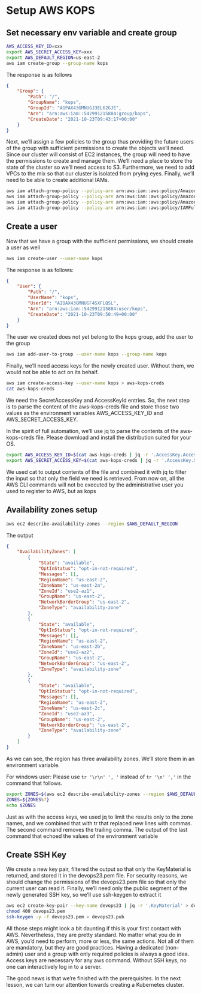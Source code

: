 # Setup AWS KOPS

## Set necessary env variable and create group

```bash
AWS_ACCESS_KEY_ID=xxx
export AWS_SECRET_ACCESS_KEY=xxx
export AWS_DEFAULT_REGION=us-east-2
aws iam create-group --group-name kops
```

The response is as follows

```json
{
    "Group": {
        "Path": "/",
        "GroupName": "kops",
        "GroupId": "AGPAX43GMNUGJ3EL62GJE",
        "Arn": "arn:aws:iam::542991215884:group/kops",
        "CreateDate": "2021-10-23T09:43:17+00:00"
    }
}
```

Next, we’ll assign a few policies to the group thus providing the future users of the group with sufficient permissions to create the objects we’ll need. Since our cluster will consist of EC2 instances, the group will need to have the permissions to create and manage them. We’ll need a place to store the state of the cluster so we’ll need access to S3. Furthermore, we need to add VPCs to the mix so that our cluster is isolated from prying eyes. Finally, we’ll need to be able to create additional IAMs.

```bash
aws iam attach-group-policy --policy-arn arn:aws:iam::aws:policy/AmazonEC2FullAccess --group-name kops
aws iam attach-group-policy --policy-arn arn:aws:iam::aws:policy/AmazonS3FullAccess --group-name kops
aws iam attach-group-policy --policy-arn arn:aws:iam::aws:policy/AmazonVPCFullAccess --group-name kops
aws iam attach-group-policy --policy-arn arn:aws:iam::aws:policy/IAMFullAccess --group-name kops
```

## Create a user

Now that we have a group with the sufficient permissions, we should create a user as well

```bash
aws iam create-user --user-name kops
```

The response is as follows:

```json
{
    "User": {
        "Path": "/",
        "UserName": "kops",
        "UserId": "AIDAX43GMNUGF4SXFLQSL",
        "Arn": "arn:aws:iam::542991215884:user/kops",
        "CreateDate": "2021-10-23T09:50:49+00:00"
    }
}
```

The user we created does not yet belong to the kops group, add the user to the group

```bash
aws iam add-user-to-group --user-name kops --group-name kops
```

Finally, we’ll need access keys for the newly created user. Without them, we would not be able to act on its behalf.

```bash
aws iam create-access-key --user-name kops > aws-kops-creds
cat aws-kops-creds
```

We need the SecretAccessKey and AccessKeyId entries. So, the next step is to parse the content of the aws-kops-creds file and store those two values as the environment variables AWS_ACCESS_KEY_ID and AWS_SECRET_ACCESS_KEY.

In the spirit of full automation, we’ll use jq to parse the contents of the aws-kops-creds file. Please download and install the distribution suited for your OS.

```bash
export AWS_ACCESS_KEY_ID=$(cat aws-kops-creds | jq -r '.AccessKey.AccessKeyId')
export AWS_SECRET_ACCESS_KEY=$(cat aws-kops-creds | jq -r '.AccessKey.SecretAccessKey')
```

We used cat to output contents of the file and combined it with jq to filter the input so that only the field we need is retrieved.
From now on, all the AWS CLI commands will not be executed by the administrative user you used to register to AWS, but as kops

## Availability zones setup

```bash
aws ec2 describe-availability-zones --region $AWS_DEFAULT_REGION
```

The output

```json
{
    "AvailabilityZones": [
        {
            "State": "available",
            "OptInStatus": "opt-in-not-required",
            "Messages": [],
            "RegionName": "us-east-2",
            "ZoneName": "us-east-2a",
            "ZoneId": "use2-az1",
            "GroupName": "us-east-2",
            "NetworkBorderGroup": "us-east-2",
            "ZoneType": "availability-zone"
        },
        {
            "State": "available",
            "OptInStatus": "opt-in-not-required",
            "Messages": [],
            "RegionName": "us-east-2",
            "ZoneName": "us-east-2b",
            "ZoneId": "use2-az2",
            "GroupName": "us-east-2",
            "NetworkBorderGroup": "us-east-2",
            "ZoneType": "availability-zone"
        },
        {
            "State": "available",
            "OptInStatus": "opt-in-not-required",
            "Messages": [],
            "RegionName": "us-east-2",
            "ZoneName": "us-east-2c",
            "ZoneId": "use2-az3",
            "GroupName": "us-east-2",
            "NetworkBorderGroup": "us-east-2",
            "ZoneType": "availability-zone"
        }
    ]
}
```

As we can see, the region has three availability zones. We’ll store them in an environment variable.

For windows user:
Please use ```tr '\r\n' ', '``` instead of ```tr '\n' ','``` in the command that follows.

```bash
export ZONES=$(aws ec2 describe-availability-zones --region $AWS_DEFAULT_REGION | jq -r '.AvailabilityZones[].ZoneName' | tr '\n' ',' | tr -d ' ')
ZONES=${ZONES%?}
echo $ZONES
```

Just as with the access keys, we used jq to limit the results only to the zone names, and we combined that with tr that replaced new lines with commas. The second command removes the trailing comma. The output of the last command that echoed the values of the environment variable

## Create SSH Key

We create a new key pair, filtered the output so that only the KeyMaterial is returned, and stored it in the devops23.pem file. For security reasons, we should change the permissions of the devops23.pem file so that only the current user can read it. Finally, we’ll need only the public segment of the newly generated SSH key, so we’ll use ssh-keygen to extract it

```bash
aws ec2 create-key-pair --key-name devops23 | jq -r '.KeyMaterial' > devops23.pem
chmod 400 devops23.pem
ssh-keygen -y -f devops23.pem > devops23.pub
```

All those steps might look a bit daunting if this is your first contact with AWS. Nevertheless, they are pretty standard. No matter what you do in AWS, you’d need to perform, more or less, the same actions. Not all of them are mandatory, but they are good practices. Having a dedicated (non-admin) user and a group with only required policies is always a good idea. Access keys are necessary for any aws command. Without SSH keys, no one can interactively log in to a server.

The good news is that we’re finished with the prerequisites. In the next lesson, we can turn our attention towards creating a Kubernetes cluster.

